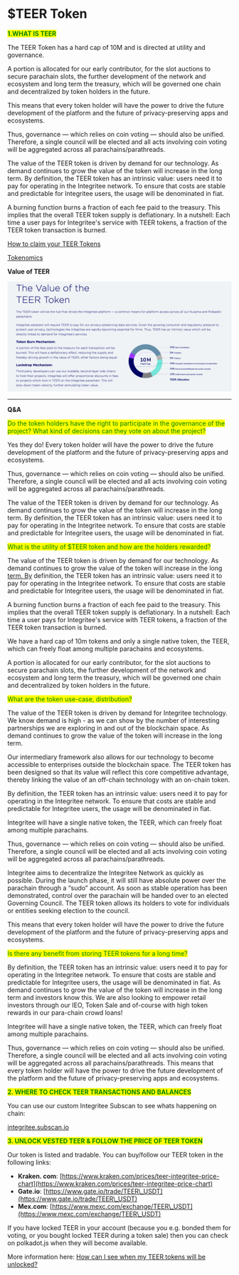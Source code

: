 # $TEER Token



<mark style="color:green;">**1.WHAT IS TEER**</mark>

The TEER Token has a hard cap of 10M and is directed at utility and governance.

A portion is allocated for our early contributor, for the slot auctions to secure parachain slots, the further development of the network and ecosystem and long term the treasury, which will be governed one chain and decentralized by token holders in the future.

This means that every token holder will have the power to drive the future development of the platform and the future of privacy-preserving apps and ecosystems.

Thus, governance — which relies on coin voting — should also be unified. Therefore, a single council will be elected and all acts involving coin voting will be aggregated across all parachains/parathreads.

The value of the TEER token is driven by demand for our technology. As demand continues to grow the value of the token will increase in the long term. By definition, the TEER token has an intrinsic value: users need it to pay for operating in the Integritee network. To ensure that costs are stable and predictable for Integritee users, the usage will be denominated in fiat.

A burning function burns a fraction of each fee paid to the treasury. This implies that the overall TEER token supply is deflationary. In a nutshell: Each time a user pays for Integritee's service with TEER tokens, a fraction of the TEER token transaction is burned.

&#x20;

[How to claim your TEER Tokens](https://medium.com/integritee/quick-explainer-how-to-claim-your-teer-tokens-e9ae2adfcccf)

[Tokenomics](https://uploads-ssl.webflow.com/60c21bdfde439ba700ea5c56/60e6b16b0d252defda72fe07\_Integritee%20AG%20Token%20Economics\_2021.pdf)



**Value of TEER**

****![](<../.gitbook/assets/image (2).png>)****

****

**Q\&A**

<mark style="color:green;">Do the token holders have the right to participate in the governance of the project? What kind of decisions can they vote on about the project?</mark>

Yes they do! Every token holder will have the power to drive the future development of the platform and the future of privacy-preserving apps and ecosystems.

Thus, governance — which relies on coin voting — should also be unified. Therefore, a single council will be elected and all acts involving coin voting will be aggregated across all parachains/parathreads.

The value of the TEER token is driven by demand for our technology. As demand continues to grow the value of the token will increase in the long term. By definition, the TEER token has an intrinsic value: users need it to pay for operating in the Integritee network. To ensure that costs are stable and predictable for Integritee users, the usage will be denominated in fiat.

&#x20;

<mark style="color:green;">What is the utility of $TEER token and how are the holders rewarded?</mark>

The value of the TEER token is driven by demand for our technology. As demand continues to grow the value of the token will increase in the long [term. By](http://term.by/) definition, the TEER token has an intrinsic value: users need it to pay for operating in the Integritee network. To ensure that costs are stable and predictable for Integritee users, the usage will be denominated in fiat.

A burning function burns a fraction of each fee paid to the treasury. This implies that the overall TEER token supply is deflationary. In a nutshell: Each time a user pays for Integritee's service with TEER tokens, a fraction of the TEER token transaction is burned.

We have a hard cap of 10m tokens and only a single native token, the TEER, which can freely float among multiple parachains and ecosystems.

A portion is allocated for our early contributor, for the slot auctions to secure parachain slots, the further development of the network and ecosystem and long term the treasury, which will be governed one chain and decentralized by token holders in the future.

&#x20;

<mark style="color:green;">What are the token use-case, distribution?</mark>

The value of the TEER token is driven by demand for Integritee technology. We know demand is high - as we can show by the number of interesting partnerships we are exploring in and out of the blockchain space. As demand continues to grow the value of the token will increase in the long term.

Our intermediary framework also allows for our technology to become accessible to enterprises outside the blockchain space. The TEER token has been designed so that its value will reflect this core competitive advantage, thereby linking the value of an off-chain technology with an on-chain token.

By definition, the TEER token has an intrinsic value: users need it to pay for operating in the Integritee network. To ensure that costs are stable and predictable for Integritee users, the usage will be denominated in fiat.

Integritee will have a single native token, the TEER, which can freely float among multiple parachains.

Thus, governance — which relies on coin voting — should also be unified. Therefore, a single council will be elected and all acts involving coin voting will be aggregated across all parachains/parathreads.

Integritee aims to decentralize the Integritee Network as quickly as possible. During the launch phase, it will still have absolute power over the parachain through a “sudo” account. As soon as stable operation has been demonstrated, control over the parachain will be handed over to an elected Governing Council. The TEER token allows its holders to vote for individuals or entities seeking election to the council.

This means that every token holder will have the power to drive the future development of the platform and the future of privacy-preserving apps and ecosystems.

&#x20;

<mark style="color:green;">Is there any benefit from storing TEER tokens for a long time?</mark>

By definition, the TEER token has an intrinsic value: users need it to pay for operating in the Integritee network. To ensure that costs are stable and predictable for Integritee users, the usage will be denominated in fiat. As demand continues to grow the value of the token will increase in the long term and investors know this. We are also looking to empower retail investors through our IEO, Token Sale and of-course with high token rewards in our para-chain crowd loans!

Integritee will have a single native token, the TEER, which can freely float among multiple parachains.

Thus, governance — which relies on coin voting — should also be unified. Therefore, a single council will be elected and all acts involving coin voting will be aggregated across all parachains/parathreads. This means that every token holder will have the power to drive the future development of the platform and the future of privacy-preserving apps and ecosystems.

&#x20;

&#x20;

<mark style="color:green;">**2. WHERE TO CHECK TEER TRANSACTIONS AND BALANCES**</mark>

You can use our custom Integritee Subscan to see whats happening on chain:&#x20;

[integritee.subscan.io](https://integritee.subscan.io/)



<mark style="color:green;">**3. UNLOCK VESTED TEER & FOLLOW THE PRICE OF TEER TOKEN**</mark>

Our token is listed and tradable. You can buy/follow our TEER token in the following links:

* **Kraken. com**: [https://www.kraken.com/prices/teer-integritee-price-chart](https://www.kraken.com/prices/teer-integritee-price-chart)
* **Gate.io**: [https://www.gate.io/trade/TEER\_USDT](https://www.gate.io/trade/TEER\_USDT)
* **Mex.com**: [https://www.mexc.com/exchange/TEER\_USDT](https://www.mexc.com/exchange/TEER\_USDT)

If you have locked TEER in your account (because you e.g. bonded them for voting, or you bought locked TEER during a token sale) then you can check on polkadot.js when they will become available.

More information here: [How can I see when my TEER tokens will be unlocked?](https://support.polkadot.network/support/solutions/articles/65000170076-how-can-i-see-when-my-dot-tokens-will-be-unlocked-)
